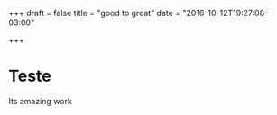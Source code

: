 +++
draft = false 
title = "good to great"
date = "2016-10-12T19:27:08-03:00"

+++

# Teste

Its amazing work
